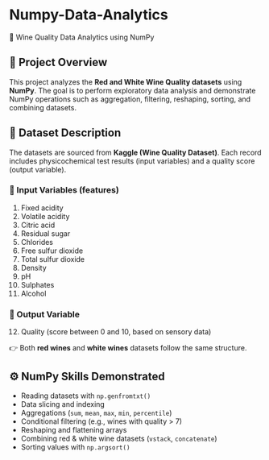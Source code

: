 # Numpy-Data-Analytics
 🍷 Wine Quality Data Analytics using NumPy

## 📌 Project Overview

This project analyzes the **Red and White Wine Quality datasets** using **NumPy**. The goal is to perform exploratory data analysis and demonstrate NumPy operations such as aggregation, filtering, reshaping, sorting, and combining datasets.

## 📂 Dataset Description

The datasets are sourced from **Kaggle (Wine Quality Dataset)**.
Each record includes physicochemical test results (input variables) and a quality score (output variable).

### 🔹 Input Variables (features)

1. Fixed acidity
2. Volatile acidity
3. Citric acid
4. Residual sugar
5. Chlorides
6. Free sulfur dioxide
7. Total sulfur dioxide
8. Density
9. pH
10. Sulphates
11. Alcohol

### 🔹 Output Variable

12. Quality (score between 0 and 10, based on sensory data)

👉 Both **red wines** and **white wines** datasets follow the same structure.

## ⚙️ NumPy Skills Demonstrated

* Reading datasets with `np.genfromtxt()`
* Data slicing and indexing
* Aggregations (`sum`, `mean`, `max`, `min`, `percentile`)
* Conditional filtering (e.g., wines with quality > 7)
* Reshaping and flattening arrays
* Combining red & white wine datasets (`vstack`, `concatenate`)
* Sorting values with `np.argsort()`
